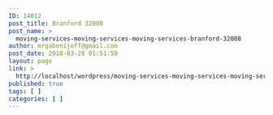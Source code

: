 ```yaml
---
ID: 14012
post_title: Branford 32008
post_name: >
  moving-services-moving-services-moving-services-branford-32008
author: mrgabonijeff@gmail.com
post_date: 2018-03-28 01:51:59
layout: page
link: >
  http://localhost/wordpress/moving-services-moving-services-moving-services-branford-32008/
published: true
tags: [ ]
categories: [ ]
---
```

